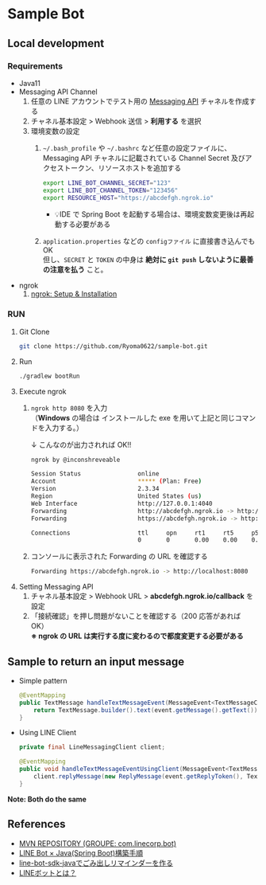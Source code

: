 # Sample Bot

## Local development

### Requirements

- Java11
- Messaging API Channel
  1. 任意の LINE アカウントでテスト用の [Messaging API](https://developers.line.biz/ja/services/messaging-api/) チャネルを作成する
  1. チャネル基本設定 > Webhook 送信 > **利用する** を選択
  1. 環境変数の設定
     1. `~/.bash_profile` や `~/.bashrc` など任意の設定ファイルに、Messaging API チャネルに記載されている Channel Secret 及びアクセストークン、リソースホストを追加する
        ```sh
        export LINE_BOT_CHANNEL_SECRET="123"
        export LINE_BOT_CHANNEL_TOKEN="123456"
        export RESOURCE_HOST="https://abcdefgh.ngrok.io"
        ```
        - 💡IDE で Spring Boot を起動する場合は、環境変数変更後は再起動する必要がある
        
     1. `application.properties` などの `configファイル` に直接書き込んでも OK  
        但し、`SECRET` と `TOKEN` の中身は **絶対に `git push` しないように最善の注意を払う** こと。
- ngrok
  1. [ngrok: Setup & Installation](https://dashboard.ngrok.com/get-started)

### RUN
1. Git Clone
    ```sh
    git clone https://github.com/Ryoma0622/sample-bot.git
    ```
1. Run
    ```sh
    ./gradlew bootRun
    ```
1. Execute ngrok
   1. `ngrok http 8080` を入力  
   （**Windows** の場合は インストールした exe を用いて上記と同じコマンドを入力する。）
     
      ↓ こんなのが出力されれば OK!!
      ```sh
      ngrok by @inconshreveable                                                                                                                                                                                                     (Ctrl+C to quit)

      Session Status                online
      Account                       ***** (Plan: Free)
      Version                       2.3.34
      Region                        United States (us)
      Web Interface                 http://127.0.0.1:4040
      Forwarding                    http://abcdefgh.ngrok.io -> http://localhost:8080
      Forwarding                    https://abcdefgh.ngrok.io -> http://localhost:8080

      Connections                   ttl     opn     rt1     rt5     p50     p90
                                    0       0       0.00    0.00    0.00    0.00


      ```
   1. コンソールに表示された Forwarding の URL を確認する
      ```sh
      Forwarding https://abcdefgh.ngrok.io -> http://localhost:8080
      ```
1. Setting Messaging API
   1. チャネル基本設定 > Webhook URL > **abcdefgh.ngrok.io/callback** を設定
   1. 「接続確認」を押し問題がないことを確認する（200 応答があれば OK）  
      **※ ngrok の URL は実行する度に変わるので都度変更する必要がある**

## Sample to return an input message
- Simple pattern
    ```java
    @EventMapping
    public TextMessage handleTextMessageEvent(MessageEvent<TextMessageContent> event) {
        return TextMessage.builder().text(event.getMessage().getText()).build();
    }
    ```
    
- Using LINE Client 
    ```java
    private final LineMessagingClient client;  
    
    @EventMapping
    public void handleTextMessageEventUsingClient(MessageEvent<TextMessageContent> event) {
        client.replyMessage(new ReplyMessage(event.getReplyToken(), TextMessage.builder().text(event.getMessage().getText()).build()));
    }
    ```

**Note: Both do the same**

## References
- [MVN REPOSITORY (GROUPE: com.linecorp.bot)](https://mvnrepository.com/artifact/com.linecorp.bot)
- [LINE Bot × Java(Spring Boot)構築手順](https://qiita.com/zakisanbaiman/items/e87c4834b28c6d964e54)
- [line-bot-sdk-javaでごみ出しリマインダーを作る](https://qiita.com/aytdm/items/7b8692662a0b161c555c)
- [LINEボットとは？](http://humming-bird.info/linebot/linebot/)

